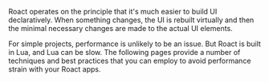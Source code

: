 Roact operates on the principle that it's much easier to build UI declaratively. When something changes, the UI is rebuilt virtually and then the minimal necessary changes are made to the actual UI elements.

For simple projects, performance is unlikely to be an issue. But Roact is built in Lua, and Lua can be slow. The following pages provide a number of techniques and best practices that you can employ to avoid performance strain with your Roact apps.